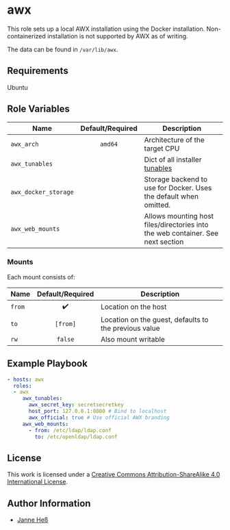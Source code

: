 # awx

This role sets up a local AWX installation using the Docker installation.
Non-containerized installation is not supported by AWX as of writing.

The data can be found in `/var/lib/awx`.

## Requirements

Ubuntu

## Role Variables

| Name                 | Default/Required | Description                                                                                     |
|----------------------|:----------------:|-------------------------------------------------------------------------------------------------|
| `awx_arch`           | `amd64`          | Architecture of the target CPU                                                                  |
| `awx_tunables`       |                  | Dict of all installer [tunables](https://github.com/ansible/awx/blob/devel/installer/inventory) |
| `awx_docker_storage` |                  | Storage backend to use for Docker. Uses the default when omitted.                               |
| `awx_web_mounts`     |                  | Allows mounting host files/directories into the web container. See next section                 |

### Mounts

Each mount consists of:

| Name   | Default/Required   | Description                                           |
|--------|:------------------:|-------------------------------------------------------|
| `from` | :heavy_check_mark: | Location on the host                                  |
| `to`   | `[from]`           | Location on the guest, defaults to the previous value |
| `rw`   | `false`            | Also mount writable

## Example Playbook

```yml
- hosts: awx
  roles:
  - awx
     awx_tunables:
       awx_secret_key: secretsecretkey
       host_port: 127.0.0.1:8080 # Bind to localhost
       awx_official: true # Use official AWX branding
     awx_web_mounts:
       - from: /etc/ldap/ldap.conf
         to: /etc/openldap/ldap.conf
```

## License

This work is licensed under a [Creative Commons Attribution-ShareAlike 4.0 International License](https://creativecommons.org/licenses/by-sa/4.0/).

## Author Information

- [Janne Heß](https://github.com/dasJ)
